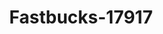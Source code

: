 ---
f_zip-code: 66441
f_state-code: KS
title: Fastbucks-17917
f_phone: 785-238-7064
f_city-only: Junction City
f_address: 1042 Grant Avenue Junction City
f_location-unique-id: '17917'
slug: fastbucks-17917
updated-on: '2024-05-30T13:46:58.046Z'
created-on: '2024-05-30T13:36:59.803Z'
published-on: '2024-05-30T13:54:32.469Z'
f_city-state: cms/city/junction-city-ks.md
f_company: cms/company/fastbucks.md
f_state: cms/state/kansas.md
layout: '[payday-loan].html'
tags: payday-loan
---